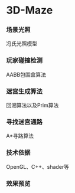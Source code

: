 # 3D-Maze
### 场景光照
冯氏光照模型

### 玩家碰撞检测
AABB包围盒算法

### 迷宫生成算法
回溯算法以及Prim算法

### 寻找迷宫通路
A\*寻路算法

### 技术依据
OpenGL、C++、shader等

### 效果预览
